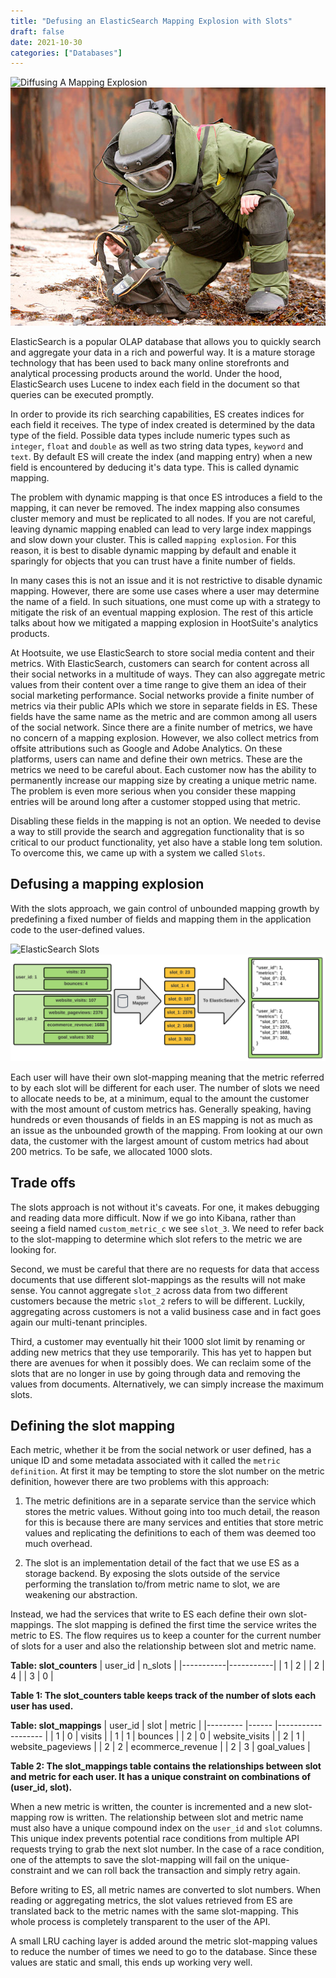 ```yaml
---
title: "Defusing an ElasticSearch Mapping Explosion with Slots"
draft: false
date: 2021-10-30
categories: ["Databases"]
---
```

<img alt="Diffusing A Mapping Explosion" src="https://blog.lobocv.com/posts/elasticsearch_slots/img.png"/>
<img alt="Diffusing A Mapping Explosion" src="./img.png"/>

ElasticSearch is a popular OLAP database that allows you to quickly search and aggregate your data in a rich and powerful way.
It is a mature storage technology that has been used to back many online storefronts and analytical processing products 
around the world.
Under the hood, ElasticSearch uses Lucene to index each field in the document so that queries can be executed promptly. 

In order to provide its rich searching capabilities, ES creates indices for each field it receives. The type of index
created is determined by the data type of the field. Possible data types include numeric types such as `integer`, `float`
and `double` as well as two string data types, `keyword` and `text`. By default ES will create the index (and mapping entry)
when a new field is encountered by deducing it's data type. This is called dynamic mapping. 

The problem with dynamic mapping is that once ES introduces a field to the mapping, it can never be removed. The index mapping
also consumes cluster memory and must be replicated to all nodes. If you are not careful, leaving dynamic mapping enabled
can lead to very large index mappings and slow down your cluster. This is called `mapping explosion`. For this reason,
it is best to disable dynamic mapping by default and enable it sparingly for objects that you can trust have a finite number of fields.

In many cases this is not an issue and it is not restrictive to disable dynamic mapping. However, there are some use cases
where a user may determine the name of a field. In such situations, one must come up with a strategy to mitigate the 
risk of an eventual mapping explosion. The rest of this article talks about how we mitigated a mapping explosion in
HootSuite's analytics products.


At Hootsuite, we use ElasticSearch to store social media content and their metrics.
With ElasticSearch, customers can search for content across all their social networks in a multitude of ways. They can
also aggregate metric values from their content over a time range to give them an idea of their social marketing performance.
Social networks provide a finite number of metrics
via their public APIs which we store in separate fields in ES. These fields have the same name as the metric and are common
among all users of the social network. Since there are a finite number of metrics, we have no concern of a mapping explosion.
However, we also collect metrics from offsite attributions such as Google and Adobe Analytics. 
On these platforms, users can name and define their own metrics. These are the metrics we need to be careful about. 
Each customer now has the ability to permanently increase our mapping size by creating a unique metric name. The problem 
is even more serious when you consider these mapping entries will be around long after a customer stopped using that metric.

Disabling these fields in the mapping is not an option. We needed to devise a way to still provide the search and aggregation 
functionality that is so critical to our product functionality, yet also have a stable long tem solution. To overcome
this, we came up with a system we called `Slots`.

## Defusing a mapping explosion

With the slots approach, we gain control of unbounded mapping growth by predefining a fixed number of fields and mapping
them in the application code to the user-defined values. 

<img alt="ElasticSearch Slots" src="https://blog.lobocv.com/posts/elasticsearch_slots/es_slots.svg"/>
<img alt="ElasticSearch Slots" src="./es_slots.svg"/>

Each user will have their own slot-mapping meaning that the metric referred to by each slot will be different for each 
user. The number of slots we need to allocate needs to be, at a minimum, equal to the amount the customer with the most
amount of custom metrics has. Generally speaking, having hundreds or even thousands of fields in an ES mapping is
not as much as an issue as the unbounded growth of the mapping. From looking at our own data, the customer with the largest
amount of custom metrics had about 200 metrics. To be safe, we allocated 1000 slots.

## Trade offs

The slots approach is not without it's caveats. For one, it makes debugging and reading data more difficult. Now if we
go into Kibana, rather than seeing a field named `custom_metric_c` we see `slot_3`. We need to refer back to the slot-mapping
to determine which slot refers to the metric we are looking for.

Second, we must be careful that there are no requests for data that access documents that use different slot-mappings as
the results will not make sense. You cannot aggregate `slot_2` across data from two different customers because the metric
`slot_2` refers to will be different. Luckily, aggregating across customers is not a valid business case and in fact
goes again our multi-tenant principles.

Third, a customer may eventually hit their 1000 slot limit by renaming or adding new metrics that they use temporarily.
This has yet to happen but there are avenues for when it possibly does. We can reclaim some of the slots that are no longer
in use by going through data and removing the values from documents. Alternatively, we can simply increase the maximum 
slots.

## Defining the slot mapping

Each metric, whether it be from the social network or user defined, has a unique ID and some metadata associated with it
called the `metric definition`. At first it may be tempting to store the slot number on the metric definition, however
there are two problems with this approach:

1. The metric definitions are in a separate service than the service which stores the metric values. Without going into
too much detail, the reason for this is because there are many services and entities that store metric values and 
replicating the definitions to each of them was deemed too much overhead.

2. The slot is an implementation detail of the fact that we use ES as a storage backend. By exposing the slots outside of
the service performing the translation to/from metric name to slot, we are weakening our abstraction.

Instead, we had the services that write to ES each define their own slot-mappings. The slot mapping is defined the first 
time the service writes the metric to ES. The flow requires us to keep a counter for the current number of slots for a user
and also the relationship between slot and metric name.

**Table: slot_counters**
| user_id 	 | n_slots 	 | 
|-----------|-----------|
| 1       	 | 2       	 |
| 2       	 | 4       	 |
| 3       	 | 0       	 |

**Table 1: The slot_counters table keeps track of the number of slots each user has used.**

**Table: slot_mappings**
| user_id 	| slot 	| metric            	|
|---------	|------	|-------------------	|
| 1       	| 0    	| visits            	|
| 1       	| 1    	| bounces           	|
| 2       	| 0    	| website_visits    	|
| 2       	| 1    	| website_pageviews 	|
| 2       	| 2    	| ecommerce_revenue 	|
| 2       	| 3    	| goal_values       	|

**Table 2: The slot_mappings table contains the relationships between slot and metric for each user. It has a unique
constraint on combinations of (user_id, slot).**

When a new metric is written, the counter is incremented and a new slot-mapping row is written. The relationship between
slot and metric name must also have a unique compound index on the `user_id` and `slot` columns. This unique index prevents
potential race conditions from multiple API requests trying to grab the next slot number. In the case of a race condition, 
one of the attempts to save the slot-mapping will fail on the unique-constraint and we can roll back the transaction and
simply retry again.  


Before writing to ES, all metric names are converted to slot numbers. When reading or aggregating metrics,
the slot values retrieved from ES are translated back to the metric names with the same slot-mapping. This whole process
is completely transparent to the user of the API.

A small LRU caching layer is added around the metric slot-mapping values to reduce the number of times we need to go
to the database. Since these values are static and small, this ends up working very well.
